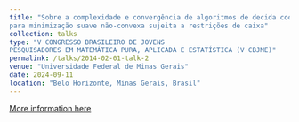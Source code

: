 ```yaml
---
title: "Sobre a complexidade e convergência de algoritmos de decida coordenadas de alta ordem
para minimização suave não-convexa sujeita a restrições de caixa"
collection: talks
type: "V CONGRESSO BRASILEIRO DE JOVENS
PESQUISADORES EM MATEMÁTICA PURA, APLICADA E ESTATÍSTICA (V CBJME)"
permalink: /talks/2014-02-01-talk-2
venue: "Universidade Federal de Minas Gerais"
date: 2024-09-11
location: "Belo Horizonte, Minas Gerais, Brasil"
---
```


[More information here](https://sites.google.com/view/jovensufmg2024/p%C3%A1gina-inicial)

